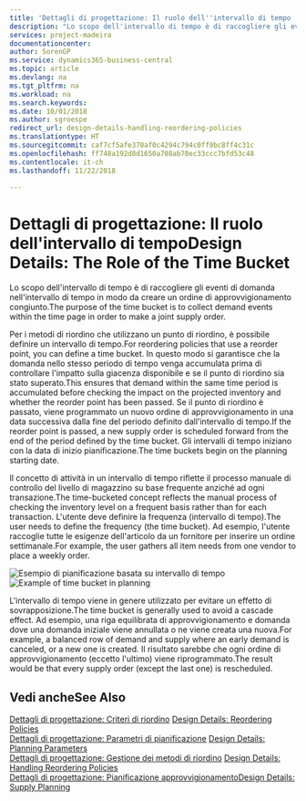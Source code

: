 ```yaml
---
title: 'Dettagli di progettazione: Il ruolo dell''intervallo di tempo | Microsoft Docs'
description: "Lo scopo dell'intervallo di tempo è di raccogliere gli eventi di domanda nell'intervallo di tempo in modo da creare un ordine di approvvigionamento congiunto."
services: project-madeira
documentationcenter: 
author: SorenGP
ms.service: dynamics365-business-central
ms.topic: article
ms.devlang: na
ms.tgt_pltfrm: na
ms.workload: na
ms.search.keywords: 
ms.date: 10/01/2018
ms.author: sgroespe
redirect_url: design-details-handling-reordering-policies
ms.translationtype: HT
ms.sourcegitcommit: caf7cf5afe370af0c4294c794c0ff9bc8ff4c31c
ms.openlocfilehash: ff748a192d8d1650a708ab70ec33ccc7bfd53c48
ms.contentlocale: it-ch
ms.lasthandoff: 11/22/2018

---
```

# <a name="design-details-the-role-of-the-time-bucket"></a><span data-ttu-id="0ad9b-103">Dettagli di progettazione: Il ruolo dell'intervallo di tempo</span><span class="sxs-lookup"><span data-stu-id="0ad9b-103">Design Details: The Role of the Time Bucket</span></span>
<span data-ttu-id="0ad9b-104">Lo scopo dell'intervallo di tempo è di raccogliere gli eventi di domanda nell'intervallo di tempo in modo da creare un ordine di approvvigionamento congiunto.</span><span class="sxs-lookup"><span data-stu-id="0ad9b-104">The purpose of the time bucket is to collect demand events within the time page in order to make a joint supply order.</span></span>  

 <span data-ttu-id="0ad9b-105">Per i metodi di riordino che utilizzano un punto di riordino, è possibile definire un intervallo di tempo.</span><span class="sxs-lookup"><span data-stu-id="0ad9b-105">For reordering policies that use a reorder point, you can define a time bucket.</span></span> <span data-ttu-id="0ad9b-106">In questo modo si garantisce che la domanda nello stesso periodo di tempo venga accumulata prima di controllare l'impatto sulla giacenza disponibile e se il punto di riordino sia stato superato.</span><span class="sxs-lookup"><span data-stu-id="0ad9b-106">This ensures that demand within the same time period is accumulated before checking the impact on the projected inventory and whether the reorder point has been passed.</span></span> <span data-ttu-id="0ad9b-107">Se il punto di riordino è passato, viene programmato un nuovo ordine di approvvigionamento in una data successiva dalla fine del periodo definito dall'intervallo di tempo.</span><span class="sxs-lookup"><span data-stu-id="0ad9b-107">If the reorder point is passed, a new supply order is scheduled forward from the end of the period defined by the time bucket.</span></span> <span data-ttu-id="0ad9b-108">Gli intervalli di tempo iniziano con la data di inizio pianificazione.</span><span class="sxs-lookup"><span data-stu-id="0ad9b-108">The time buckets begin on the planning starting date.</span></span>  

 <span data-ttu-id="0ad9b-109">Il concetto di attività in un intervallo di tempo riflette il processo manuale di controllo del livello di magazzino su base frequente anziché ad ogni transazione.</span><span class="sxs-lookup"><span data-stu-id="0ad9b-109">The time-bucketed concept reflects the manual process of checking the inventory level on a frequent basis rather than for each transaction.</span></span> <span data-ttu-id="0ad9b-110">L'utente deve definire la frequenza (intervallo di tempo).</span><span class="sxs-lookup"><span data-stu-id="0ad9b-110">The user needs to define the frequency (the time bucket).</span></span> <span data-ttu-id="0ad9b-111">Ad esempio, l'utente raccoglie tutte le esigenze dell'articolo da un fornitore per inserire un ordine settimanale.</span><span class="sxs-lookup"><span data-stu-id="0ad9b-111">For example, the user gathers all item needs from one vendor to place a weekly order.</span></span>  

 <span data-ttu-id="0ad9b-112">![Esempio di pianificazione basata su intervallo di tempo](media/nav_app_supply_planning_2_reorder_cycle.png "Esempio di pianificazione basata su intervallo di tempo")</span><span class="sxs-lookup"><span data-stu-id="0ad9b-112">![Example of time bucket in planning](media/nav_app_supply_planning_2_reorder_cycle.png "Example of time bucket in planning")</span></span>  

 <span data-ttu-id="0ad9b-113">L'intervallo di tempo viene in genere utilizzato per evitare un effetto di sovrapposizione.</span><span class="sxs-lookup"><span data-stu-id="0ad9b-113">The time bucket is generally used to avoid a cascade effect.</span></span> <span data-ttu-id="0ad9b-114">Ad esempio, una riga equilibrata di approvvigionamento e domanda dove una domanda iniziale viene annullata o ne viene creata una nuova.</span><span class="sxs-lookup"><span data-stu-id="0ad9b-114">For example, a balanced row of demand and supply where an early demand is canceled, or a new one is created.</span></span> <span data-ttu-id="0ad9b-115">Il risultato sarebbe che ogni ordine di approvvigionamento (eccetto l'ultimo) viene riprogrammato.</span><span class="sxs-lookup"><span data-stu-id="0ad9b-115">The result would be that every supply order (except the last one) is rescheduled.</span></span>  

## <a name="see-also"></a><span data-ttu-id="0ad9b-116">Vedi anche</span><span class="sxs-lookup"><span data-stu-id="0ad9b-116">See Also</span></span>  
 <span data-ttu-id="0ad9b-117">[Dettagli di progettazione: Criteri di riordino](design-details-reordering-policies.md) </span><span class="sxs-lookup"><span data-stu-id="0ad9b-117">[Design Details: Reordering Policies](design-details-reordering-policies.md) </span></span>  
 <span data-ttu-id="0ad9b-118">[Dettagli di progettazione: Parametri di pianificazione](design-details-planning-parameters.md) </span><span class="sxs-lookup"><span data-stu-id="0ad9b-118">[Design Details: Planning Parameters](design-details-planning-parameters.md) </span></span>  
 <span data-ttu-id="0ad9b-119">[Dettagli di progettazione: Gestione dei metodi di riordino](design-details-handling-reordering-policies.md) </span><span class="sxs-lookup"><span data-stu-id="0ad9b-119">[Design Details: Handling Reordering Policies](design-details-handling-reordering-policies.md) </span></span>  
 [<span data-ttu-id="0ad9b-120">Dettagli di progettazione: Pianificazione approvvigionamento</span><span class="sxs-lookup"><span data-stu-id="0ad9b-120">Design Details: Supply Planning</span></span>](design-details-supply-planning.md)

